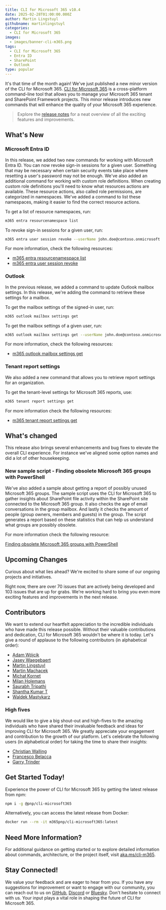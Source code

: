 ```yaml
---
title: CLI for Microsoft 365 v10.4
date: 2025-02-28T01:00:00.000Z
author: Martin Lingstuyl
githubname: martinlingstuyl
categories:
  - CLI for Microsoft 365
images:
  - images/banner-cli-m365.png
tags:
  - CLI for Microsoft 365
  - Entra ID
  - SharePoint
  - Outlook
type: popular
---
```


It's that time of the month again! We've just published a new minor version of the CLI for Microsoft 365. [CLI for Microsoft 365](https://aka.ms/cli-m365) is a cross-platform command-line tool that allows you to manage your Microsoft 365 tenant and SharePoint Framework projects. This minor release introduces new commands that will enhance the quality of your Microsoft 365 experience.

> Explore the [release notes](https://aka.ms/cli-m365/notes) for a neat overview of all the exciting features and improvements. 

## What's New

### Microsoft Entra ID

In this release, we added two new commands for working with Microsoft Entra ID. You can now revoke sign-in sessions for a given user. Something that may be necessary when certain security events take place where resetting a user's password may not be enough. 
We've also added an additional command for working with custom role definitions. When creating custom role definitions you'll need to know what resources actions are available. These resource actions, also called role permissions, are categorized in namespaces. We've added a command to list these namespaces, making it easier to find the correct resource actions.

To get a list of resource namespaces, run:

```sh
m365 entra resourcenamespace list
```

To revoke sign-in sessions for a given user, run:

```sh
m365 entra user session revoke --userName john.doe@contoso.onmicrosoft.com
```

For more information, check the following resources:

- [m365 entra resourcenamespace list](https://pnp.github.io/cli-microsoft365/cmd/entra/resourcenamespace/resourcenamespace-list/)
- [m365 entra user session revoke](https://pnp.github.io/cli-microsoft365/cmd/entra/user/user-session-revoke/)

### Outlook

In the previous release, we added a command to update Outlook mailbox settings. In this release, we're adding the command to retrieve these settings for a mailbox.

To get the mailbox settings of the signed-in user, run:

```sh
m365 outlook mailbox settings get
```

To get the mailbox settings of a given user, run:

```sh
m365 outlook mailbox settings get --userName john.doe@contoso.onmicrosoft.com
```

For more information, check the following resources:

- [m365 outlook mailbox settings get](https://pnp.github.io/cli-microsoft365/cmd/outlook/mailbox/mailbox-settings-get)

### Tenant report settings

We also added a new command that allows you to retrieve report settings for an organization.

To get the tenant-level settings for Microsoft 365 reports, use:

```sh
m365 tenant report settings get
```

For more information check the following resources:

- [m365 tenant report settings get](https://pnp.github.io/cli-microsoft365/cmd/tenant/report/report-settings-get/)

## What's changed

This release also brings several enhancements and bug fixes to elevate the overall CLI experience. For instance we've aligned some option names and did a lot of other housekeeping.

### New sample script - Finding obsolete Microsoft 365 groups with PowerShell

We've also added a sample about getting a report of possibly unused Microsoft 365 groups. The sample script uses the CLI for Microsoft 365 to gather insights about SharePoint file activity within the SharePoint site connected to the Microsoft 365 group. It also checks the age of email conversations in the group mailbox. And lastly it checks the amount of people (group owners, members and guests) in the group. The script generates a report based on these statistics that can help us understand what groups are possibly obsolete.

For more information check the following resource:

[Finding obsolete Microsoft 365 groups with PowerShell](https://pnp.github.io/cli-microsoft365/sample-scripts/entra/find-obsolete-m365-groups/)

## Upcoming Changes

Curious about what lies ahead? We're excited to share some of our ongoing projects and initiatives.

Right now, there are over 70 issues that are actively being developed and 103 issues that are up for grabs. We're working hard to bring you even more exciting features and improvements in the next release.

## Contributors

We want to extend our heartfelt appreciation to the incredible individuals who have made this release possible. Without their valuable contributions and dedication, CLI for Microsoft 365 wouldn't be where it is today. Let's give a round of applause to the following contributors (in alphabetical order):

- [Adam Wójcik](https://github.com/Adam-it)
- [Jasey Waegebaert](https://github.com/Jwaegebaert)
- [Martin Lingstuyl](https://github.com/martinlingstuyl)
- [Martin Machacek](https://github.com/MartinM85)
- [Michał Kornet](https://github.com/mkm17)
- [Milan Holemans](https://github.com/milanholemans)
- [Saurabh Tripathi](https://github.com/Saurabh7019)
- [Shantha Kumar T](https://github.com/ktskumar)
- [Waldek Mastykarz](https://github.com/waldekmastykarz)

### High fives

We would like to give a big shout-out and high-fives to the amazing individuals who have shared their invaluable feedback and ideas for improving CLI for Microsoft 365. We greatly appreciate your engagement and contribution to the growth of our platform. Let's celebrate the following users (in alphabetical order) for taking the time to share their insights:

- [Christian Walling](https://github.com/cwdata)
- [Francesco Belacca](https://github.com/macel94)
- [Garry Trinder](https://github.com/garrytrinder)

## Get Started Today!

Experience the power of CLI for Microsoft 365 by getting the latest release from npm:

```bash
npm i -g @pnp/cli-microsoft365
```

Alternatively, you can access the latest release from Docker:

```bash
docker run --rm -it m365pnp/cli-microsoft365:latest
```

## Need More Information?

For additional guidance on getting started or to explore detailed information about commands, architecture, or the project itself, visit [aka.ms/cli-m365](https://aka.ms/cli-m365).

## Stay Connected!

We value your feedback and are eager to hear from you. If you have any suggestions for improvement or want to engage with our community, you can reach out to us on [GitHub](https://github.com/pnp/cli-microsoft365/issues), [Discord](https://aka.ms/cli-m365/discord) or [Bluesky](https://bsky.app/profile/climicrosoft365.bsky.social). Don't hesitate to connect with us. Your input plays a vital role in shaping the future of CLI for Microsoft 365.
